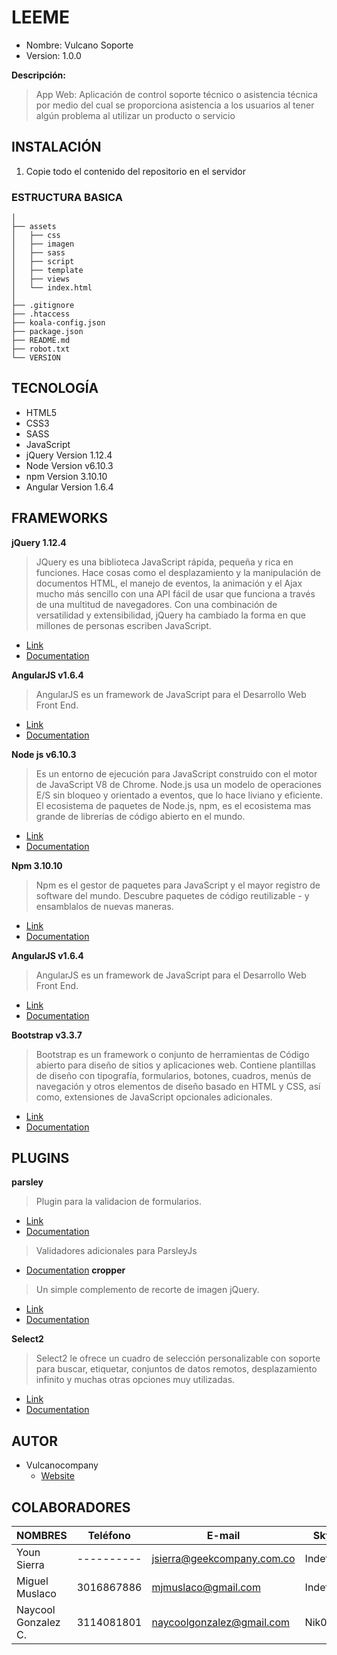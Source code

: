 # LEEME #

* Nombre: Vulcano Soporte
* Version: 1.0.0

 __Descripción:__
  > App Web: Aplicación de control soporte técnico o asistencia técnica  por medio del cual se proporciona asistencia a los usuarios al tener algún problema al utilizar un producto o servicio

## INSTALACIÓN  ##

  1. Copie todo el contenido del repositorio en el servidor

### ESTRUCTURA BASICA ###

    │
    ├── assets
    │	├── css
    │	├── imagen
    │	├── sass
    │	├── script
    │	├── template
    │	├── views
    │	└── index.html
    │
    ├── .gitignore
    ├── .htaccess
    ├── koala-config.json
    ├── package.json
    ├── README.md
    ├── robot.txt    
    └── VERSION

## TECNOLOGÍA ##

* HTML5
* CSS3
* SASS
* JavaScript
* jQuery  Version 1.12.4
* Node    Version v6.10.3
* npm     Version 3.10.10
* Angular Version 1.6.4


## FRAMEWORKS ##
 __jQuery 1.12.4__
  > JQuery es una biblioteca JavaScript rápida, pequeña y rica en funciones. Hace cosas como el desplazamiento y la manipulación de documentos HTML, el manejo de eventos, la animación y el Ajax mucho más sencillo con una API fácil de usar que funciona a través de una multitud de navegadores. Con una combinación de versatilidad y extensibilidad, jQuery ha cambiado la forma en que millones de personas escriben JavaScript.

  - [Link](https://jquery.com/)
  - [Documentation](http://api.jquery.com/)

__AngularJS v1.6.4__

  > AngularJS es un framework de JavaScript para el Desarrollo Web Front End.

  - [Link](https://angularjs.org/)
  - [Documentation](https://docs.angularjs.org/api)
  
__Node js v6.10.3__

  > Es un entorno de ejecución para JavaScript construido con el motor de JavaScript V8 de Chrome. Node.js usa un modelo de operaciones E/S sin bloqueo y orientado a eventos, que lo hace liviano y eficiente. El ecosistema de paquetes de Node.js, npm, es el ecosistema mas grande de librerías de código abierto en el mundo.
  - [Link](https://nodejs.org/es/)
  - [Documentation](https://nodejs.org/es/docs/)
  
__Npm 3.10.10__
  > Npm es el gestor de paquetes para JavaScript y el mayor registro de software del mundo. Descubre paquetes de código reutilizable - y ensamblalos de nuevas maneras.
  - [Link](https://www.npmjs.com/)
  - [Documentation](https://docs.npmjs.com/)
  
__AngularJS v1.6.4__
  > AngularJS es un framework de JavaScript para el Desarrollo Web Front End.

  - [Link](https://angularjs.org/)
  - [Documentation](https://docs.angularjs.org/api)
  
__Bootstrap v3.3.7__
  > Bootstrap es un framework o conjunto de herramientas de Código abierto para diseño de sitios y aplicaciones web. Contiene plantillas de diseño con tipografía, formularios, botones, cuadros, menús de navegación y otros elementos de diseño basado en HTML y CSS, así como, extensiones de JavaScript opcionales adicionales.
  - [Link](http://getbootstrap.com)
  - [Documentation](http://getbootstrap.com/css/)
  
## PLUGINS ##
__parsley__
  > Plugin para la validacion de formularios.
  - [Link](http://parsleyjs.org/)
  - [Documentation](http://parsleyjs.org/doc/index.html)
  > Validadores adicionales para ParsleyJs
  - [Documentation](https://github.com/mvpotter/parsley-extra-validators)
__cropper__

  > Un simple complemento de recorte de imagen jQuery.

  - [Link](https://fengyuanchen.github.io/cropper/)
  - [Documentation](https://github.com/fengyuanchen/cropper/blob/master/README.md)
  
__Select2__

  > Select2 le ofrece un cuadro de selección personalizable con soporte para buscar, etiquetar, conjuntos de datos remotos, desplazamiento infinito y muchas otras opciones muy utilizadas.

  - [Link](https://select2.github.io/)
  - [Documentation](https://github.com/select2/select2)
  
## AUTOR ##
* Vulcanocompany
  - [Website](http://vulcanocompany.com/)
## COLABORADORES ##

| NOMBRES                  |  Teléfono                     | E-mail                        | Skype          | Cargo             |
|--------------------------|-------------------------------|-------------------------------|----------------|-------------------|
| Youn Sierra              | ----------                    | jsierra@geekcompany.com.co    | Indefinido     | JejeDesarrollador |
| Miguel Muslaco           | 3016867886                    | mjmuslaco@gmail.com           | Indefinido     | Desarrollador web |
| Naycool Gonzalez C.      | 3114081801                    | naycoolgonzalez@gmail.com     | Nik0571        | Desarrollador Web |
